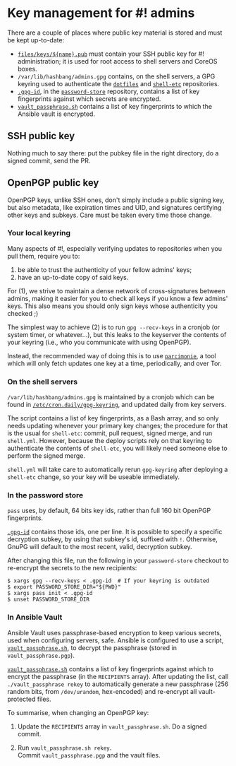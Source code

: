 # Key management for #! admins

There are a couple of places where public key material
is stored and must be kept up-to-date:

- [`files/keys/${name}.pub`] must contain your SSH public key for #!
  administration; it is used for root access to shell servers and CoreOS boxes.
- `/var/lib/hashbang/admins.gpg` contains, on the shell servers, a GPG keyring
  used to authenticate the [`dotfiles`] and [`shell-etc`] repositories.
- [`.gpg-id`], in the [`password-store`] repository, contains a list
  of key fingerprints against which secrets are encrypted.
- [`vault_passphrase.sh`] contains a list of key fingerprints to which the
  Ansible vault is encrypted.


[`dotfiles`]:               https://github.com/hashbang/dotfiles
[`shell-etc`]:              https://github.com/hashbang/shell-etc
[`password-store`]:         https://github.com/hashbang/password-store
[`.gpg-id`]:                https://github.com/hashbang/password-store/blob/master/.gpg-id
[`files/keys/${name}.pub`]: https://github.com/hashbang/admin-tools/tree/master/files/keys
[`vault_passphrase.sh`]:    https://github.com/hashbang/admin-tools/blob/master/vault_passphrase.sh


## SSH public key

Nothing much to say there: put the pubkey file in the right
directory, do a signed commit, send the PR.


## OpenPGP public key

OpenPGP keys, unlike SSH ones, don't simply include a public signing key,
but also metadata, like expiration times and UID, and signatures certifying
other keys and subkeys.  Care must be taken every time those change.


### Your local keyring

Many aspects of #!, especially verifying updates to repositories when you
pull them, require you to:
1. be able to trust the authenticity of your fellow admins' keys;
2. have an up-to-date copy of said keys.

For (1), we strive to maintain a dense network of cross-signatures between
admins, making it easier for you to check all keys if you know a few admins'
keys.
This also means you should only sign keys whose authenticity you checked  ;)

The simplest way to achieve (2) is to run `gpg --recv-keys` in a cronjob
(or system timer, or whatever...), but this leaks to the keyserver the
contents of your keyring (i.e., who you communicate with using OpenPGP).

Instead, the recommended way of doing this is to use [`parcimonie`],
a tool which will only fetch updates one key at a time, periodically,
and over Tor.

[`parcimonie`]: https://gaffer.ptitcanardnoir.org/intrigeri/code/parcimonie/


### On the shell servers

`/var/lib/hashbang/admins.gpg` is maintained by a cronjob which can be found
in [`/etc/cron.daily/gpg-keyring`], and updated daily from key servers.

The script contains a list of key fingerprints, as a Bash array, and so only
needs updating whenever your primary key changes; the procedure for that is
the usual for `shell-etc`: commit, pull request, signed merge, and run
`shell.yml`.  However, because the deploy scripts rely on that keyring to
authenticate the contents of `shell-etc`, you will likely need someone else
to perform the signed merge.

`shell.yml` will take care to automatically rerun `gpg-keyring` after
deploying a `shell-etc` change, so your key will be useable immediately.


[`/etc/cron.daily/gpg-keyring`]: https://github.com/hashbang/shell-etc/blob/master/cron.daily/gpg-keyring


### In the password store

`pass` uses, by default, 64 bits key ids, rather than full 160 bit
OpenPGP fingerprints.

[`.gpg-id`] contains those ids, one per line.  It is possible to specify
a specific decryption subkey, by using that subkey's id, suffixed with `!`.
Otherwise, GnuPG will default to the most recent, valid, decryption subkey.

After changing this file, run the following in your `password-store`
checkout to re-encrypt the secrets to the new recipients:

    $ xargs gpg --recv-keys < .gpg-id  # If your keyring is outdated
    $ export PASSWORD_STORE_DIR="${PWD}"
    $ xargs pass init < .gpg-id
    $ unset PASSWORD_STORE_DIR


### In Ansible Vault

Ansible Vault uses passphrase-based encryption to keep various secrets,
used when configuring servers, safe.  Ansible is configured to use a script,
[`vault_passphrase.sh`], to decrypt the passphrase (stored in
`vault_passphrase.pgp`).

[`vault_passphrase.sh`] contains a list of key fingerprints against which to
encrypt the passphrase (in the `RECIPIENTS` array).  After updating the list,
call `./vault_passphrase rekey` to automatically generate a new passphrase
(256 random bits, from `/dev/urandom`, hex-encoded) and re-encrypt all
vault-protected files.

To summarise, when changing an OpenPGP key:

1. Update the `RECIPIENTS` array in `vault_passphrase.sh`. Do a signed commit.

2. Run `vault_passphrase.sh rekey`.  
   Commit `vault_passphrase.pgp` and the vault files.
